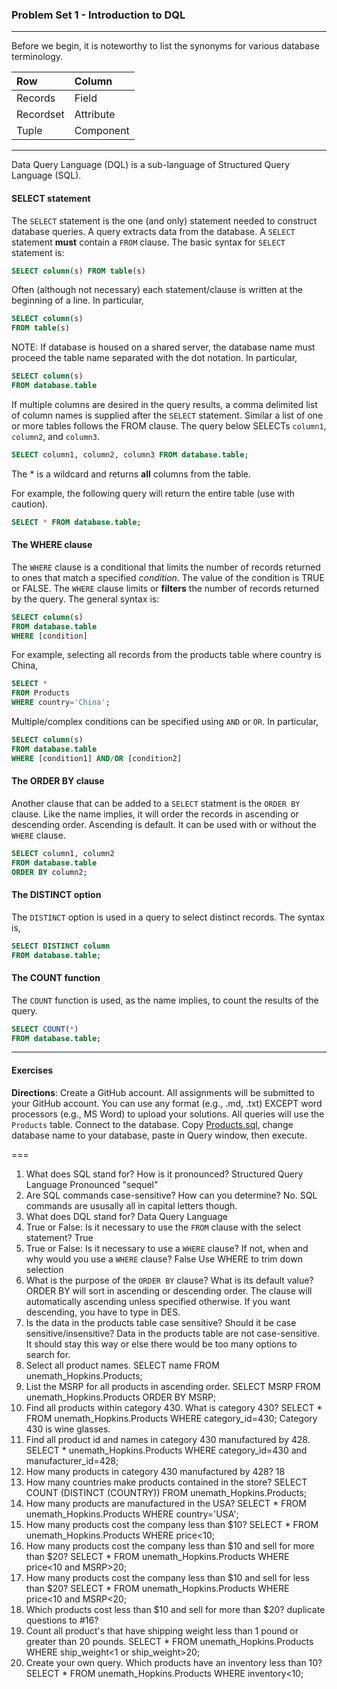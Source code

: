 ### Problem Set 1 - Introduction to DQL 
---

Before we begin, it is noteworthy to list the synonyms for various database terminology.  

|Row |Column   | 
|:--- |:---- |
|Records  | Field |
| Recordset | Attribute |
|Tuple | Component  |

---

Data Query Language (DQL) is a sub-language of Structured Query Language (SQL).  

#### SELECT statement

The `SELECT` statement is the one (and only) statement needed to construct database queries.  A query extracts data from the database.  A `SELECT` statement **must** contain a `FROM` clause.  The basic syntax for `SELECT` statement is:

```SQL
SELECT column(s) FROM table(s)
```

Often (although not necessary) each statement/clause is written at the beginning of a line.  In particular, 

```SQL
SELECT column(s) 
FROM table(s)
```

NOTE: If database is housed on a shared server, the database name must proceed the table name separated with the dot notation.  In particular, 

```SQL
SELECT column(s) 
FROM database.table
```

If multiple columns are desired in the query results, a comma delimited list of column names is supplied after the `SELECT` statement. Similar a list of one or more tables follows the FROM clause.   The query below SELECTs `column1`, `column2`, and `column3`. 


```SQL
SELECT column1, column2, column3 FROM database.table;
```



The * is a wildcard and returns **all** columns from the table.  

For example, the following query will return the entire table (use with caution).

```SQL
SELECT * FROM database.table;
```


#### The WHERE clause

The `WHERE` clause is a conditional that limits the number of records returned to ones that match a specified *condition*.  The value of the condition is TRUE or FALSE.  The `WHERE` clause limits or **filters** the number of records returned by the query. The general syntax is:

```SQL
SELECT column(s)
FROM database.table
WHERE [condition]
```
For example, selecting all records from the products table where country is China, 

```SQL
SELECT *
FROM Products
WHERE country='China';
```


Multiple/complex conditions can be specified using `AND` or `OR`.  In particular,

```SQL
SELECT column(s)
FROM database.table
WHERE [condition1] AND/OR [condition2]
```


#### The ORDER BY clause

Another clause that can be added to a `SELECT` statment is the `ORDER BY` clause.  Like the name implies, it will order the records in ascending or descending order.  Ascending is default.  It can be used with or without the `WHERE` clause.  

```SQL
SELECT column1, column2
FROM database.table
ORDER BY column2;
```

#### The DISTINCT option

The `DISTINCT` option is used in a query to select distinct records.  The syntax is, 

```SQL
SELECT DISTINCT column
FROM database.table;
```



#### The COUNT function

The `COUNT` function is used, as the name implies, to count the results of the query.    

```SQL
SELECT COUNT(*)
FROM database.table;
```

---

#### Exercises

**Directions**: Create a GitHub account.  All assignments will be submitted to your GitHub account.  You can use any format (e.g., .md, .txt) EXCEPT word processors (e.g., MS Word) to upload your solutions.  All queries will use the `Products` table.  Connect to the database.  Copy [Products.sql](https://github.com/jamesquinlan/mat301/tree/master/products), change database name to your database, paste in Query window, then execute.

===

1. What does SQL stand for?  How is it pronounced? 
    Structured Query Language
    Pronounced "sequel"
2. Are SQL commands case-sensitive?  How can you determine? 
    No. SQL commands are ususally all in capital letters though.
3. What does DQL stand for?
    Data Query Language
4. True or False:  Is it necessary to use the `FROM` clause with the select statement? 
    True
5. True or False:  Is it necessary to use a `WHERE` clause?  If not, when and why would you use a `WHERE` clause?
    False
    Use WHERE to trim down selection
6. What is the purpose of the `ORDER BY` clause?  What is its default value?
    ORDER BY will sort in ascending or descending order.
    The clause will automatically ascending unless specified otherwise. If you want descending, you have to type in DES.
7. Is the data in the products table case sensitive?  Should it be case sensitive/insensitive? 
    Data in the products table are not case-sensitive.
    It should stay this way or else there would be too many options to search for.
8. Select all product names.
    SELECT name FROM unemath_Hopkins.Products;
9. List the MSRP for all products in ascending order.
    SELECT MSRP FROM unemath_Hopkins.Products ORDER BY MSRP;
10. Find all products within  category 430.  What is category 430?
    SELECT * FROM unemath_Hopkins.Products WHERE category_id=430;
    Category 430 is wine glasses.
11. Find all product id and names in category 430 manufactured by 428.
    SELECT * unemath_Hopkins.Products WHERE category_id=430 and manufacturer_id=428;
12. How many products in category 430 manufactured by 428?
        18
13. How many countries make products contained in the store?
    SELECT COUNT (DISTINCT (COUNTRY)) FROM unemath_Hopkins.Products;
14. How many products are manufactured in the USA?
        SELECT * FROM unemath_Hopkins.Products WHERE country='USA';
15. How many products cost the company less than $10?
        SELECT * FROM unemath_Hopkins.Products WHERE price<10;
16. How many products cost the company less than $10 and sell for more than $20?
        SELECT * FROM unemath_Hopkins.Products WHERE price<10 and MSRP>20;
17. How many products cost the company less than $10 and sell for less than $20?
        SELECT * FROM unemath_Hopkins.Products WHERE price<10 and MSRP<20;
18. Which products cost less than $10 and sell for more than $20?
        duplicate questions to #16?
19. Count all product's that have shipping weight less than 1 pound or greater than 20 pounds.
        SELECT * FROM unemath_Hopkins.Products WHERE ship_weight<1 or ship_weight>20;
20. Create your own query.
        Which products have an inventory less than 10?
        SELECT * FROM unemath_Hopkins.Products WHERE inventory<10;

